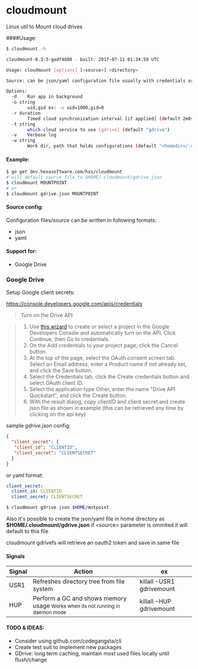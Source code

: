 cloudmount
=====================

Linux util to Mount cloud drives

####Usage:
```bash
$ cloudmount -h

cloudmount-0.3-3-gadf4880 - built: 2017-07-11 01:34:58 UTC

Usage: cloudmount [options] [<source>] <directory>

Source: can be json/yaml configuration file usually with credentials or cloud specific configuration

Options:
  -d	Run app in background
  -o string
    	uid,gid ex: -o uid=1000,gid=0 
  -r duration
    	Timed cloud synchronization interval [if applied] (default 2m0s)
  -t string
    	which cloud service to use [gdrive] (default "gdrive")
  -v	Verbose log
  -w string
    	Work dir, path that holds configurations (default "<homedir>/.cloudmount")
```


#### Example:
```bash
$ go get dev.hexasoftware.com/hxs/cloudmount
# will default source file to $HOME/.cloudmount/gdrive.json
$ cloudmount MOUNTPOINT
# or 
$ cloudmount gdrive.json MOUNTPOINT

```
#### Source config:
Configuration files/source can be written in following formats:
* json
* yaml

#### Support for:
* Google Drive


### Google Drive

Setup Google client secrets:

https://console.developers.google.com/apis/credentials

>	Turn on the Drive API

>	1. Use [this wizard](https://console.developers.google.com/start/api?id=drive) to create or select a project in the Google Developers Console and automatically turn on the API. Click Continue, then Go to credentials.
>	2. On the Add credentials to your project page, click the Cancel button.
>	3. At the top of the page, select the OAuth consent screen tab. Select an Email address, enter a Product name if not already set, and click the Save button.
>	4. Select the Credentials tab, click the Create credentials button and select OAuth client ID.
>	5. Select the application type Other, enter the name "Drive API Quickstart", and click the Create button.
>	6. With the result dialog, copy clientID and client secret and create json file as shown in example (this can be retrieved any time by clicking on the api key)

sample *gdrive.json* config:    
```json
{
  "client_secret": {
   "client_id": "CLIENTID",
   "client_secret": "CLIENTSECRET"
  }
}
```
or yaml format:
```yaml
client_secret:
  client_id: CLIENTID
  client_secret: CLIENTSECRET
```

```bash
$ cloudmount gdrive.json $HOME/mntpoint
```

Also it's possible to create the json/yaml file in home directory as 
__$HOME/.cloudmount/gdrive.json__
if &lt;source&gt; parameter is ommited it will default to this file


cloudmount gdrivefs will retrieve an oauth2 token and save in same file



#### Signals
Signal | Action                                                                                               | ex
-------|------------------------------------------------------------------------------------------------------|-----------------
USR1   | Refreshes directory tree from file system                                                            | killall -USR1 gdrivemount
HUP    | Perform a GC and shows memory usage <small>Works when its not running in daemon mode</small>         | killall -HUP gdrivemount



#### TODO & IDEAS:
* Consider using github.com/codegangsta/cli
* Create test suit to implement new packages
* GDrive: long term caching, maintain most used files locally until flush/change


